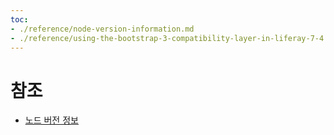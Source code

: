 ```yaml
---
toc:
- ./reference/node-version-information.md
- ./reference/using-the-bootstrap-3-compatibility-layer-in-liferay-7-4.md
---
```

# 참조

* [노드 버전 정보](./reference/node-version-information.md)
